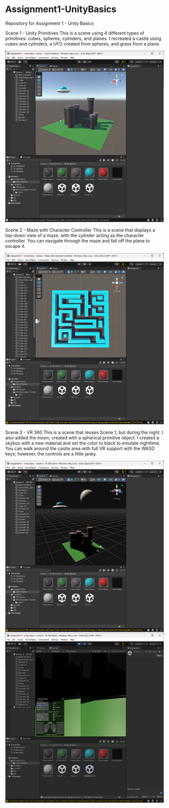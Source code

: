 # Assignment1-UnityBasics
Repository for Assignment 1 - Unity Basics

Scene 1 - Unity Primitives
This is a scene using 4 different types of primitives: cubes, spheres, cylinders, and planes. I recreated a castle using cubes and cylinders, a UFO created from spheres, and grass from a plane.

![alt text](https://github.com/ejs6637/Assignment1-UnityBasics/blob/main/Scene%201%20Unity%20Primitives.png)

Scene 2 - Maze with Character Controller
This is a scene that displays a top-down view of a maze, with the cylinder acting as the character controller. You can navigate through the maze and fall off the plane to escape it.

![alt text](https://github.com/ejs6637/Assignment1-UnityBasics/blob/main/Scene%202%20Maze.png)

Scene 3 - VR 360
This is a scene that reuses Scene 1, but during the night. I also added the moon, created with a spherical primitive object. I created a skybox with a new material and set the color to black to emulate nighttime. You can walk around the castle area with full VR support with the WASD keys; however, the controls are a little janky.

![alt text](https://github.com/ejs6637/Assignment1-UnityBasics/blob/main/Scene%203%20VR%20360.png)
![alt text](https://github.com/ejs6637/Assignment1-UnityBasics/blob/main/Scene%203%20VR%20360%202.png)
